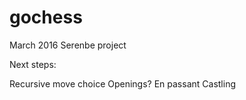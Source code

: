 # gochess
March 2016 Serenbe project

Next steps:

Recursive move choice
Openings?
En passant
Castling


